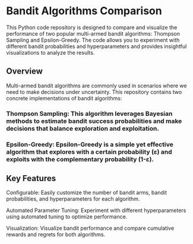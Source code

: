 
# Bandit Algorithms Comparison
This Python code repository is designed to compare and visualize the performance of two popular multi-armed bandit algorithms: Thompson Sampling and Epsilon-Greedy. The code allows you to experiment with different bandit probabilities and hyperparameters and provides insightful visualizations to analyze the results.

## Overview
Multi-armed bandit algorithms are commonly used in scenarios where we need to make decisions under uncertainty. This repository contains two concrete implementations of bandit algorithms:

### Thompson Sampling: This algorithm leverages Bayesian methods to estimate bandit success probabilities and make decisions that balance exploration and exploitation.

### Epsilon-Greedy: Epsilon-Greedy is a simple yet effective algorithm that explores with a certain probability (ε) and exploits with the complementary probability (1-ε).

## Key Features
Configurable: Easily customize the number of bandit arms, bandit probabilities, and hyperparameters for each algorithm.

Automated Parameter Tuning: Experiment with different hyperparameters using automated tuning to optimize performance.

Visualization: Visualize bandit performance and compare cumulative rewards and regrets for both algorithms.


